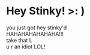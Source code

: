 <h1>Hey Stinky! >: )</h1>
you just got hey stinky'd<br>
HAHAHAHAHAHAHA!!!<br>
take that L<br>
u r an idiot LOL!

<!---
superlemmy217/superlemmy217 is a ✨ special ✨ repository because its `README.md` (this file) appears on your GitHub profile.
You can click the Preview link to take a look at your changes.
--->
